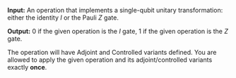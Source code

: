 **Input:** An operation that implements a single-qubit unitary transformation:
either the identity $I$ or the Pauli $Z$ gate.

**Output:**  0 if the given operation is the $I$ gate, 1 if the given operation is the $Z$ gate.

The operation will have Adjoint and Controlled variants defined.
You are allowed to apply the given operation and its adjoint/controlled variants exactly **once**.